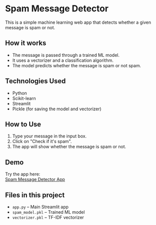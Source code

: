 # Spam Message Detector

This is a simple machine learning web app that detects whether a given message is spam or not.

## How it works

- The message is passed through a trained ML model.
- It uses a vectorizer and a classification algorithm.
- The model predicts whether the message is spam or not spam.

## Technologies Used

- Python
- Scikit-learn
- Streamlit
- Pickle (for saving the model and vectorizer)

## How to Use

1. Type your message in the input box.
2. Click on "Check if it's spam".
3. The app will show whether the message is spam or not.

## Demo

Try the app here:  
[Spam Message Detector App](https://spamdetector-svdtjij3qxsv974pxw8rtsg.streamlit.app)

## Files in this project

- `app.py` – Main Streamlit app
- `spam_model.pkl` – Trained ML model
- `vectorizer.pkl` – TF-IDF vectorizer
